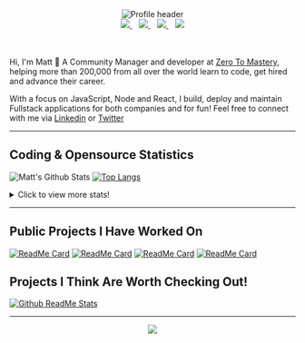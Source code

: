 <div align="center">
    <img src="https://github.com/MattCSmith/MattCSmith/raw/master/assets/githubImage.png" alt="Profile header" />
    <div>
        <a href="https://www.linkedin.com/in/matt-c-smith/">
            <img src="https://img.shields.io/badge/linkedin-connect-%230077B5.svg?&style=for-the-badge&logo=linkedin" />
        </a>&nbsp;&nbsp;
        <a href="https://dev.to/mattcsmith">
            <img src="https://img.shields.io/badge/dev.to-follow-%230A0A0A.svg?&style=for-the-badge&logo=dev.to" />
        </a>&nbsp;&nbsp;
        <a href="https://twitter/MattCSmith_">
            <img src="https://img.shields.io/badge/twitter-follow-%231DA1F2.svg?&style=for-the-badge&logo=twitter" />
        </a>&nbsp;&nbsp;
        <a href="https://www.youtube.com/channel/UCQnCh_U9PeXh_7FaxUB7Lsg">
            <img src="https://img.shields.io/badge/youtube-subscribe-%23FF0000.svg?&style=for-the-badge&logo=youtube" />
        </a>
    </div>
</div>
<br/><br/>

Hi, I'm Matt 👋
A Community Manager and developer at [Zero To Mastery](https://zerotomastery.io/?utm_source=mcs_gh), helping more than 200,000 from all over the world learn to code, get hired and advance their career.

With a focus on JavaScript, Node and React, I build, deploy and maintain Fullstack applications for both companies and for fun!
Feel free to connect with me via [Linkedin](https://www.linkedin.com/in/matt-c-smith/) or [Twitter](https://twitter/MattCSmith_)

---
## Coding & Opensource Statistics
![Matt's Github Stats](https://github-readme-stats.vercel.app/api?username=mattcsmith&count_private=true&show_icons=true)
[![Top Langs](https://github-readme-stats.vercel.app/api/top-langs/?username=mattcsmith)](https://github.com/mattcsmith)

<details>
  <summary>Click to view more stats!</summary>
    <!--START_SECTION:waka-->
![Profile Views](http://img.shields.io/badge/Profile%20Views-13-blue)

![Lines of code](https://img.shields.io/badge/From%20Hello%20World%20I%27ve%20Written-2.0%20million%20lines%20of%20code-blue)

**🐱 My Github Data** 

> 🏆 53 Contributions in the Year 2021
 > 
> 📦 0 Bytes Used in Github's Storage 
 > 
> 🚫 Not Opted to Hire
 > 
> 📜 18 Public Repositories 
 > 
> 🔑 0 Private Repositories  
 > 
**I'm a Night 🦉** 

```text
🌞 Morning    163 commits    ██░░░░░░░░░░░░░░░░░░░░░░░   8.87% 
🌆 Daytime    511 commits    ███████░░░░░░░░░░░░░░░░░░   27.82% 
🌃 Evening    676 commits    █████████░░░░░░░░░░░░░░░░   36.8% 
🌙 Night      487 commits    ██████░░░░░░░░░░░░░░░░░░░   26.51%

```
📅 **I'm Most Productive on Wednesday** 

```text
Monday       154 commits    ██░░░░░░░░░░░░░░░░░░░░░░░   8.38% 
Tuesday      204 commits    ██░░░░░░░░░░░░░░░░░░░░░░░   11.11% 
Wednesday    393 commits    █████░░░░░░░░░░░░░░░░░░░░   21.39% 
Thursday     380 commits    █████░░░░░░░░░░░░░░░░░░░░   20.69% 
Friday       330 commits    ████░░░░░░░░░░░░░░░░░░░░░   17.96% 
Saturday     189 commits    ██░░░░░░░░░░░░░░░░░░░░░░░   10.29% 
Sunday       187 commits    ██░░░░░░░░░░░░░░░░░░░░░░░   10.18%

```


📊 **This Week I Spent My Time On** 

```text
⌚︎ Time Zone: Europe/London

💬 Programming Languages: 
JavaScript               18 hrs 44 mins      ██████████████████░░░░░░░   72.13% 
JSX                      3 hrs 27 mins       ███░░░░░░░░░░░░░░░░░░░░░░   13.29% 
JSON                     1 hr 41 mins        █░░░░░░░░░░░░░░░░░░░░░░░░   6.51% 
Markdown                 48 mins             ░░░░░░░░░░░░░░░░░░░░░░░░░   3.12% 
Other                    47 mins             ░░░░░░░░░░░░░░░░░░░░░░░░░   3.03%

🔥 Editors: 
VS Code                  25 hrs 59 mins      █████████████████████████   100.0%

💻 Operating System: 
Windows                  25 hrs 59 mins      █████████████████████████   100.0%

```

**I Mostly Code in JavaScript** 

```text
JavaScript               37 repos            ███████████████████░░░░░░   77.08% 
HTML                     6 repos             ███░░░░░░░░░░░░░░░░░░░░░░   12.5% 
CSS                      4 repos             ██░░░░░░░░░░░░░░░░░░░░░░░   8.33% 
Python                   1 repo              ░░░░░░░░░░░░░░░░░░░░░░░░░   2.08%

```



<!--END_SECTION:waka-->
</details>

---

## Public Projects I Have Worked On

[![ReadMe Card](https://github-readme-stats.vercel.app/api/pin/?username=zerodevs&repo=FullstackTrends_Challenge-13)](https://www.fullstacktrends.com/)
[![ReadMe Card](https://github-readme-stats.vercel.app/api/pin/?username=mattcsmith&repo=zeroBot-legacy)](https://github.com/MattCSmith/zeroBot-Legacy)
[![ReadMe Card](https://github-readme-stats.vercel.app/api/pin/?username=zerodevs&repo=resource-hub-frontend)](https://github.com/zeroDevs/resource-hub-frontend)
[![ReadMe Card](https://github-readme-stats.vercel.app/api/pin/?username=zerodevs&repo=advent-website)](https://aoc.zerotomastery.io)

## Projects I Think Are Worth Checking Out!
[![Github ReadMe Stats](https://github-readme-stats.vercel.app/api/pin/?username=anuraghazra&repo=github-readme-stats)](https://github.com/anuraghazra/github-readme-stats)

---
<p align='center'>
    <img src="https://visitor-badge.glitch.me/badge?page_id=mattcsmith.github-readme0123" />
</p>
